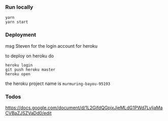 ### Run locally

```
yarn
yarn start
```

### Deployment

msg Steven for the login account for heroku

to deploy on heroku do

```
heroku login
git push heroku master
heroku open
```

the heroku project name is `murmuring-bayou-95193`

### Todos

https://docs.google.com/document/d/1L2GifdQGpjxJjeMLdG1PWd7LyljaMaCVBaZJSZVaDd0/edit
